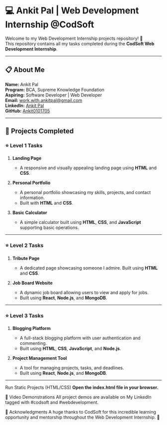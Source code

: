 # 💻 Ankit Pal | Web Development Internship @CodSoft

Welcome to my Web Development Internship projects repository! 🚀  
This repository contains all my tasks completed during the **CodSoft Web Development Internship**.

---

## 📋 About Me

**Name:** Ankit Pal  
**Program:** BCA, Supreme Knowledge Foundation  
**Aspiring:** Software Developer | Web Developer  
**Email:** [work.with.ankitpal@gmail.com](mailto:work.with.ankitpal@gmail.com)  
**LinkedIn:** [Ankit Pal](https://www.linkedin.com/in/ankit-pal-a7755930a)  
**GitHub:** [Ankit0101705](https://github.com/Ankit0101705)  

---

## 🚀 Projects Completed

### ⭐ Level 1 Tasks
1. **Landing Page**  
   - A responsive and visually appealing landing page using **HTML** and **CSS**.  
   

2. **Personal Portfolio**  
   - A personal portfolio showcasing my skills, projects, and contact information.  
   - Built with **HTML** and **CSS**.  
  

3. **Basic Calculator**  
   - A simple calculator built using **HTML**, **CSS**, and **JavaScript** supporting basic operations.  


---

### ⭐ Level 2 Tasks
1. **Tribute Page**  
   - A dedicated page showcasing someone I admire. Built using **HTML** and **CSS**.  


2. **Job Board Website**  
   - A dynamic job board allowing users to view and apply for jobs.  
   - Built using **React**, **Node.js**, and **MongoDB**.  


---

### ⭐ Level 3 Tasks
1. **Blogging Platform**  
   - A full-stack blogging platform with user authentication and commenting.  
   - Built using **HTML**, **CSS**, **JavaScript**, and **Node.js**.  
 

2. **Project Management Tool**  
   - A tool for managing projects, tasks, and deadlines.  
   - Built using **React**, **Node.js**, and **MongoDB**.  
   

---
Run Static Projects (HTML/CSS)
  **Open the index.html file in your browser.**

🎥 Video Demonstrations
All project demos are available on My LinkedIn tagged with #codsoft and #webdevelopment.

📜 Acknowledgments
A huge thanks to CodSoft for this incredible learning opportunity and mentorship throughout the Web Development Internship. 🙌



